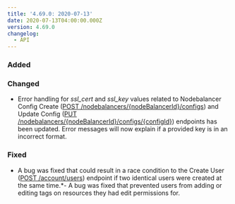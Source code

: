 ```yaml
---
title: '4.69.0: 2020-07-13'
date: 2020-07-13T04:00:00.000Z
version: 4.69.0
changelog:
  - API
---
```


### Added

### Changed
- Error handling for _ssl_cert_ and _ssl_key_ values related to Nodebalancer Config Create ([POST /nodebalancers/{nodeBalancerId}/configs](https://developers.linode.com/api/v4/nodebalancers-node-balancer-id-configs/#post)) and Update Config ([PUT /nodebalancers/{nodeBalancerId}/configs/{configId}](https://developers.linode.com/api/v4/nodebalancers-node-balancer-id-configs-config-id/#put)) endpoints has been updated. Error messages will now explain if a provided key is in an incorrect format.
### Fixed
- A bug was fixed that could result in a race condition to the Create User ([POST /account/users](https://developers.linode.com/api/v4/account-users/#post)) endpoint if two identical users were created at the same time.*- A bug was fixed that prevented users from adding or editing tags on resources they had edit permissions for.
